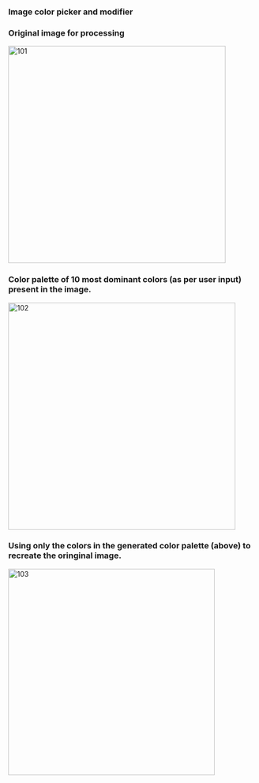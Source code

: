 <h3>Image color picker and modifier</h3>
<h3>Original image for processing</h3>
<img width="440" alt="101" src="https://github.com/abhiraj860/Image-color-picker-and-modifier/assets/129293832/b9df2401-0e0b-4a8e-a168-4b4e3a40da5b">
<h3>Color palette of 10 most dominant colors (as per user input) present in the image.</h3>
<img width="460" alt="102" src="https://github.com/abhiraj860/Image-color-picker-and-modifier/assets/129293832/44e53b40-abd5-45be-ac53-43401395ce1f">
<h3>Using only the colors in the generated color palette (above) to recreate the oringinal image.</h3>
<img width="418" alt="103" src="https://github.com/abhiraj860/Image-color-picker-and-modifier/assets/129293832/eb9f84f8-9793-4c12-9cb5-04c07d3eae9b">
